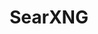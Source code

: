 ---
draft: false
title: SearXNG
content:
  id: searxng
  name: SearXNG
  logo: /images/applications/search/searxng/logo.png
  website: https://docs.searxng.org/index.html#
  iframe_website: /website-iframe/applications/search/searxng
  dashboardImage: /images/applications/search/searxng/screenshot-1.png
  short_description: SearXNG is a free internet metasearch engine which aggregates results from various search services and databases. Users are neither tracked nor profiled.
  description: SearXNG is a free internet metasearch engine which aggregates results from more than 70 search services. Users are neither tracked nor profiled. Additionally, SearXNG can be used over Tor for online anonymity.
  features:
    - title: Privacy
      description: SearXNG doesn’t care about what you search for, never shares anything with a third-party, and it can’t be used to compromise you.
    - title: No Tracking
      description: SearXNG will not track you or use your personal data.
    - title: Decentralized
      description: SearXNG is based on a decentralized infrastructure with no single entity controlling it.
    - title: Dark Mode and Supported Languages
      description: SearXNG supports dark mode for comfortable usage in low light conditions and supports English, French, German, Catalan; Valencian, Chinese, Czech, Danish, Dutch, Finnish, Hebrew, Hungarian, Indonesian, Japanese, Korean, Polish, Portuguese, Russian, Spanish, Swedish, Turkish, Arabic, Norwegian and Bokmål languages.
  screenshots:
    - /images/applications/search/searxng/screenshot-1.png
    - /images/applications/search/searxng/screenshot-2.png
---
